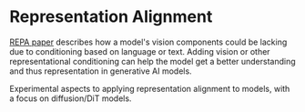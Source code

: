# Representation Alignment

[REPA paper](https://arxiv.org/abs/2410.06940) describes how a model's vision components could be lacking due to conditioning based on language or text. Adding vision or other representational conditioning can help the model get a better understanding and thus representation in generative AI models.

Experimental aspects to applying representation alignment to models, with a focus on diffusion/DiT models.



